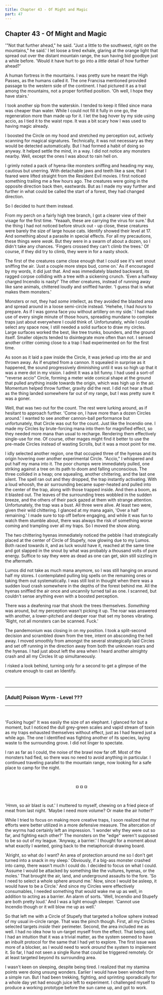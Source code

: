 ```yaml
---
title: Chapter 43 - Of Might and Magic
part: 47
---
```


## Chapter 43 - Of Might and Magic

'"Not that further ahead," he said. "Just a little to the southwest, right on the mountains," he said.' I let loose a tired exhale, glaring at the orange light that spread out over the distant mountain range, the sun having bid goodbye just a while before. 'Would it have hurt to go into a _little_ detail of how further ahead?'

A human fortress in the mountains. I was pretty sure he meant the High Passes, as the humans called it. The one Francisa mentioned provided passage to the western side of the continent. I had pictured it as a trail among the mountains, not a proper fortified position. 'Oh well, I hope they have stairs.'

I took another sip from the waterskin. I tended to keep it filled since mana was cheaper than water. While I could not fill it fully in one go, the regeneration more than made up for it. I let the bag hover by my side using accio, as I tied it to the waist rope. It was a bit scary how I was used to having magic already.

I boosted the Circle on my hood and stretched my perception out, actively scanning for magical signatures. Technically, it was not necessary as they would be detected automatically. But I had formed a habit of doing so anyway. It helped settle the mind, in a way. I did not notice any monsters nearby. Well, except the ones I was about to rain hell on.

I grimly noted a pack of hyena-like monsters sniffing and heading my way, cautious but unerring. With detachable jaws and teeth like a saw, that I feared were lifted straight from the Resident Evil movies. I first noticed something trailing me a few hours ago. The creatures were going in the opposite direction back then, eastwards. But as I made my way further and further in what could be called the start of a forest, they had changed direction.

So I decided to hunt them instead.

From my perch on a fairly high tree branch, I got a clearer view of their visage for the first time. 'Yeaaah, these are carrying the virus for sure.' But the thing I had not noticed before struck out - up close, these creatures were barely the size of large house cats. Identify showed their level at 17. And something about a parasite in special effects. For all my precautions, these things were _weak_. But they were in a swarm of about a dozen, so I didn't take any chances. 'Fingers crossed they can't climb the trees.' Of course, if they did try to climb, they were in for a nasty shock.

The first of the creatures came close enough that I could see it's wet snout sniffing the air. 'Just a couple more steps bud, come on.' As if encouraged by my words, it did just that. And was immediately blasted backward, its ragged corpse colliding with a tree with a sickening crunch. 'Even a halfway charged Incendio is nasty!' The other creatures, instead of running away like sane animals, chittered loudly and sniffled harder. 'I guess that is what makes them monsters.'

Monsters or not, they had _some_ intellect, as they avoided the blasted area and spread around in a loose semi-circle instead. 'Hehehe, I had _hours_ to prepare. As if I was gonna face you without artillery on my side.' I had made use of every single minute of those hours, spreading mundane to complex traps just about everywhere I could think of. Unfortunately, while I could select any space now, I still needed a solid surface to draw my circles. Large surfaces worked the best, like tree trunks, bounders, and the ground itself. Smaller objects tended to disintegrate more often than not. I sensed another critter coming close to a trap I had experimented on for the first time.

As soon as it laid a paw inside the Circle, it was jerked up into the air and thrown away. As if erupted from a cannon. It squealed in surprise as it happened, the sound progressively diminishing until it was so high up that it was a mere dot in my vision. I admit It was a bit funny. I had used a sort-of "reverse accio" Circle, forming a meter wide conical shape at the ground that pulled anything inside towards the origin, which was high up in the air. Momentum helped throw further, gravity did the rest. I did not hear a thud as the thing landed somewhere far out of my range, but I was pretty sure it was a goner.

Well, that was two out for the count. The rest were lurking around, as if hesitant to approach further. 'Come on, I have more than a dozen Circles around.' I wanted to see another cannon-ball performance but unfortunately, that Circle was out for the count. Just like the Incendio one. I made my Circles by brute-forcing mana into them for magnified effect, so they needed more mana than usual to recharge. Rendering them effectively single-use for me. Of course, other mages might find it better to use the pre-made Circles instead of wasting Scrolls, but it was a moot point for me.

I idly selected another region, one that occupied three of the hyenas and its origin hovering over another experimental Circle. "Accio," I whispered and put half my mana into it. The poor chumps were immediately pulled, one striking against a tree on its path to doom and falling unconscious. The three collided in a heap; one squealing, another chittering, and the last one silent. The spell ran out and they dropped, the trap instantly activating. With a loud whoosh, the air surrounding became super-heated and pulled into the center of the trap, along with those trapped inside. And then a boom, as it blasted out. The leaves of the surrounding trees wobbled in the sudden breeze, and the others of their pack gazed at them with strange attention. Unfortunately, the trap was a bust. All three were alive. At least two were, given their wild chittering. I glanced at my mana again, 'Over a half remaining.' I made sure to top off before engaging, and while it was fun to watch them stumble about, there was always the risk of something worse coming and trampling over all my traps. So I moved the show along.

The two chittering hyenas immediately noticed the pebble I had strategically placed at the center of Circle of Stupefy, now glowing due to my Lumos. Both raced towards it, and as luck would have it, reached at the same time and got slapped in the snout by what was probably a thousand volts of pure energy. Suffice to say they were as dead as one can get, skin still sizzling in the aftermath.

Lumos did not take as much mana anymore, so I was still hanging on around half my stores. I contemplated pulling big spells on the remaining ones or taking them out systematically. I was still lost in thought when there was a sudden loud crash somewhere in the depths of the forest behind me. All the hyenas sniffled the air once and uncannily turned tail as one. I scanned, but couldn't sense anything even with a boosted perception.

There was a deafening roar that shook the trees themselves. _Something_ was around, but my perception wasn't picking it up. The roar was answered with another, a lower-pitched and deeper roar that set my bones vibrating. 'Right, not all monsters can be scanned. Fuck.'

The pandemonium was closing in on my position. I took a split-second decision and scrambled down from the tree, intent on absconding the hell away. I moved smoothly from amongst the several strategically laid Circles and set off running in the direction away from both the unknown roars and the hyenas. I had just about left the area when I heard another almighty crash and all my Circles lit up simultaneously.

I risked a look behind, turning only for a second to get a glimpse of the creature enough to cast an Identify.

<br />

---

### [Adult] Poison Wyrm - Level ???

---

<br />

'Fucking huge!' It was easily the size of an elephant. I glanced for but a moment, but I noticed the dull grey-green scales and vapid stream of toxin as my traps exhausted themselves without effect, just as I had feared just a while ago. The one I identified was fighting another of its species, laying waste to the surrounding grove. I did not linger to spectate.

I ran as far as I could, the noise of the brawl now far off. Most of the monsters had fled, so there was no need to avoid anything in particular. I continued traveling parallel to the mountain range, now looking for a safe place to camp for the night.

<br />
<p style="text-align:center"><strong>¤ ¤ ¤</strong></p>
<br />

'Hmm, so air blast is out.' I muttered to myself, chewing on a fried piece of meat from last night. 'Maybe I need more volume? Or make the air hotter?'

While I tried to focus on making more creative traps, I soon realized that my efforts were better utilized in a more defensive measure. The altercation of the wyrms had certainly left an impression. 'I wonder why they were out so far, and fighting each other?' The monsters on the "edge" weren't supposed to be so out of my league. 'Anyway, a barrier.' I thought for a moment about what exactly I wanted, going back to the metaphorical drawing board.

'Alright, so what do I want? An area of protection around me so I don't get turned into a snack in my sleep.' Obviously, if a big-ass monster crashed into camp, there wasn't much I could do. I decided to focus on what I could. 'Assume I would be attacked by something like the vultures, hyenas, or the moles.' That brought the air, land, and underground assaults to the fore. 'So I need to select a whole sphere around me.' Now, since I would be asleep, it would have to be a Circle.' And since my Circles were effectively consumables, I needed something that would wake me up as well, in addition to acting as a barrier. An alarm of sorts. 'Well, Incendio and Stupefy are both pretty loud.' And I was a light enough sleeper. 'Cannot use Incendio though or it will blow me up as well.'

So that left me with a Circle of Stupefy that targeted a hollow sphere instead of my usual in-circle range. That was the pinch though. First, all my Circles selected targets _inside_ their perimeter. Second, the area included me as well. I had no idea how to un-target myself from the effect. That being said, I had an intuition that it was a trivial matter, as the system seemed to have an inbuilt protocol for the same that I had yet to explore. The first issue was more of a blocker, as I would need to work _around_ the system to implement it. So far, I had not seen a single Rune that could be triggered remotely. Or at least targeted beyond its surrounding area.

I wasn't keen on sleeping, despite being tired. I realized that my stamina points were doing unsung wonders. Earlier I would have been winded from a simple run. But I had been trekking, fighting, and sprinting sporadically for a whole day yet had enough juice left to experiment. I challenged myself to produce a working prototype before the sun came up, and got to work.
